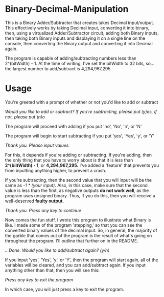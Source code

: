 # Binary-Decimal-Manipulation
This is a Binary Adder/Subtractor that creates takes Decimal input/output. This effectively works by taking Decimal input, converting it into binary, then, using a virtualized Adder/Subtractor circuit, adding both Binary inputs, then taking both Binary inputs and displaying it on a single line on the console, then converting the Binary output and converting it into Decimal again.

The program is capable of adding/subtracting numbers less than 2^(bitWidth) - 1. At the time of writing, I've set the bitWidth to 32 bits, so... the largest number to add/subtract is 4,294,967,295.

<h1>Usage</h1>
<p>You're greeted with a prompt of whether or not you'd like to add or subtract</p>
<p><i>Would you like to add or subtract? If you're subtracting, please put (y)es, if not, please put (n)o</i></p>
<p>The program will proceed with adding if you put 'no', 'No', 'n', or 'N'</p>
<p>The program will begin to start subtracting if you put 'yes', 'Yes', 'y', or 'Y'</p>
<p><i>Thank you. Please input values:</i></p>
<p>For this, it depends if you're adding or subtracting. If you're adding, then the only thing that you have to worry about is that it is less than <b>2^(biitWidth) - 1</b>, or <b>4,294,967,295.</b> I've added a 'feature' that prevents you from inputting anything higher, to prevent a crash.</p>
<p>If you're subtracting, then the second value that you will input will be the same as <i>-1 * (your input)</i>. Also, in this case, make sure that the second value is less than the first, as negative outputs <b>do not work well</b>, as the program uses unsigned binary. Thus, if you do this, then you will receive a well-deserved <b>faulty output.</b></p>
<p><i>Thank you. Press any key to continue</i></p>
<p>Now comes the fun stuff. I wrote this program to illustrate what Binary is like. I made some of the program 'stepping,' so that you can see the converted binary values of the decimal input. So, in general, the majority of the garble that comes out of the program is the result of what's going on throughout the program. I'll outline that further on in the README.</p>
<p><i>...Done. Would you like to add/subtract again? (y/n)</i></p>
<p>If you input 'yes', 'Yes', 'y', or 'Y', then the program will start again, all of the variables will be cleared, and you can add/subtract again. If you input anything other than that, then you will see this:</p>
<p><i>Press any key to exit the program</i></p>
<p>In which case, you will just press a key to exit the program.</p>
